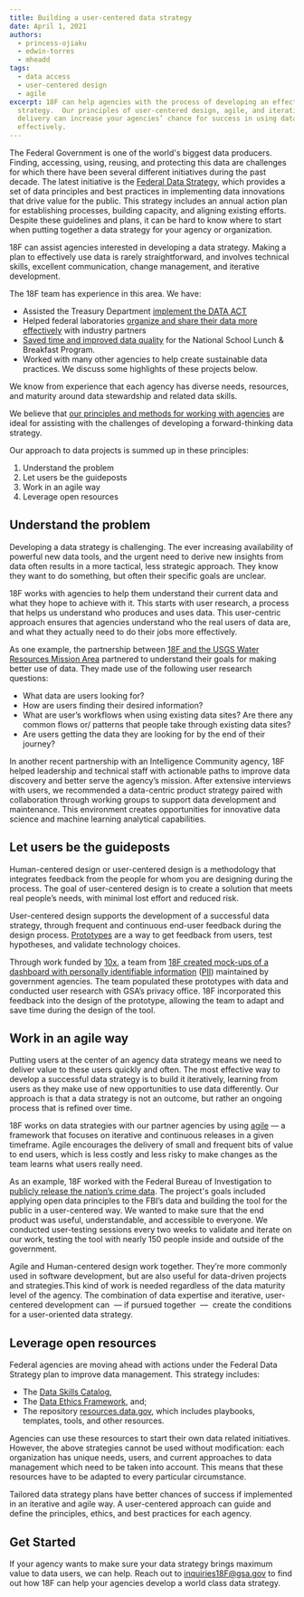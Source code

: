 ```yaml
---
title: Building a user-centered data strategy
date: April 1, 2021
authors:
  - princess-ojiaku
  - edwin-torres
  - mheadd
tags:
  - data access
  - user-centered design
  - agile
excerpt: 18F can help agencies with the process of developing an effective data
  strategy.  Our principles of user-centered design, agile, and iterative
  delivery can increase your agencies’ chance for success in using data more
  effectively.
---
```

The Federal Government is one of the world's biggest data producers. Finding, accessing, using, reusing, and protecting this data are challenges for which there have been several different initiatives during the past decade. The latest initiative is the [Federal Data Strategy](https://strategy.data.gov/), which provides a set of data principles and best practices in implementing data innovations that drive value for the public. This strategy includes an annual action plan for establishing processes, building capacity, and aligning existing efforts. Despite these guidelines and plans, it can be hard to know where to start when putting together a data strategy for your agency or organization.

18F can assist agencies interested in developing a data strategy. Making a plan to effectively use data is rarely straightforward, and involves technical skills, excellent communication, change management, and iterative development.

The 18F team has experience in this area. We have: 

* Assisted the Treasury Department [implement the DATA ACT](https://18f.gsa.gov/2016/06/14/prototype-early-prototype-often-lesson-from-the-data-act/)
* Helped federal laboratories [organize and share their data more effectively](https://18f.gsa.gov/2017/10/05/18f-and-federal-laboratories-work-together-to-bring-better-data-to-businesses/) with industry partners
* [Saved time and improved data quality](https://18f.gsa.gov/2020/04/23/saving-time-and-improving-data-quality-for-the-national-school-lunch-breakfast-program/) for the National School Lunch & Breakfast Program.
* Worked with many other agencies to help create sustainable data practices. We discuss some highlights of these projects below.

We know from experience that each agency has diverse needs, resources, and maturity around data stewardship and related data skills. 

We believe that [our principles and methods for working with agencies](https://18f.gsa.gov/partnership-principles/) are ideal for assisting with the challenges of developing a forward-thinking data strategy.

Our approach to data projects is summed up in these principles: 

1. Understand the problem
2. Let users be the guideposts 
3. Work in an agile way
4. Leverage open resources

## Understand the problem

Developing a data strategy is challenging. The ever increasing availability of powerful new data tools, and the urgent need to derive new insights from data often results in a more tactical, less strategic approach. They know they want to do something, but often their specific goals are unclear.

18F works with agencies to help them understand their current data and what they hope to achieve with it. This starts with user research, a process that helps us understand who produces and uses data. This user-centric approach ensures that agencies understand who the real users of data are, and what they actually need to do their jobs more effectively.  

As one example, the partnership between [18F and the USGS Water Resources Mission Area](https://18f.gsa.gov/2020/08/06/doing-user-research-to-design-the-next-gen-wdfn/) partnered to understand their goals for making better use of data. They made use of the following user research questions: 

* What data are users looking for?
* How are users finding their desired information?
* What are user’s workflows when using existing data sites? Are there any common flows or/ patterns that people take through existing data sites?
* Are users getting the data they are looking for by the end of their journey?

In another recent partnership with an Intelligence Community agency, 18F helped leadership and technical staff with actionable paths to improve data discovery and better serve the agency’s mission. After extensive interviews with users, we recommended a data-centric product strategy paired with collaboration through working groups to support data development and maintenance. This environment creates opportunities for innovative data science and machine learning analytical capabilities.

## Let users be the guideposts

Human-centered design or user-centered design is a methodology that integrates feedback from the people for whom you are designing during the process. The goal of user-centered design is to create a solution that meets real people’s needs, with minimal lost effort and reduced risk.

User-centered design supports the development of a successful data strategy, through frequent and continuous end-user feedback during the design process. [Prototypes](https://methods.18f.gov/make/prototyping/) are a way to get feedback from users, test hypotheses, and validate technology choices.

Through work funded by [10x](https://10x.gsa.gov/), a team from [18F created mock-ups of a dashboard with personally identifiable information](https://18f.gsa.gov/2020/12/15/a-dashboard-for-privacy-offices/) ([PII](https://ux-guide.18f.gov/research/privacy/#personally-identifiable-information-pii)) maintained by government agencies. The team populated these prototypes with data and conducted user research with GSA’s privacy office. 18F incorporated this feedback into the design of the prototype, allowing the team to adapt and save time during the design of the tool. 

## Work in an agile way

Putting users at the center of an agency data strategy means we need to deliver value to these users quickly and often. The most effective way to develop a successful data strategy is to build it iteratively, learning from users as they make use of new opportunities to use data differently. Our approach is that a data strategy is not an outcome, but rather an ongoing process that is refined over time.

18F works on data strategies with our partner agencies by using [agile](https://agile.18f.gov/agile-is-something-you-are/) — a framework that focuses on iterative and continuous releases in a given timeframe. Agile encourages the delivery of small and frequent bits of value to end users, which is less costly and less risky to make changes as the team learns what users really need.

As an example, 18F worked with the Federal Bureau of Investigation to [publicly release the nation’s crime data](https://18f.gsa.gov/2017/09/07/opening-the-nations-crime-data/). The project's goals included applying open data principles to the FBI’s data and building the tool for the public in a user-centered way. We wanted to make sure that the end product was useful, understandable, and accessible to everyone. We conducted user-testing sessions every two weeks to validate and iterate on our work, testing the tool with nearly 150 people inside and outside of the government.

Agile and Human-centered design work together. They’re more commonly used in software development, but are also useful for data-driven projects and strategies.This kind of work is needed regardless of the data maturity level of the agency. The combination of data expertise and iterative, user-centered development can  — if pursued together  —  create the conditions for a user-oriented data strategy.

## Leverage open resources

Federal agencies are moving ahead with actions under the Federal Data Strategy plan to improve data management. This strategy includes:

* The [Data Skills Catalog](https://resources.data.gov/assets/documents/fds-data-skills-catalog.pdf), 
* The [Data Ethics Framework](https://resources.data.gov/assets/documents/fds-data-ethics-framework.pdf), and;
* The repository [resources.data.gov,](https://resources.data.gov/) which includes playbooks, templates, tools, and other resources. 

Agencies can use these resources to start their own data related initiatives. However, the above strategies cannot be used without modification: each organization has unique needs, users, and current approaches to data management which need to be taken into account. This means that these resources have to be adapted to every particular circumstance.

Tailored data strategy plans have better chances of success if implemented in an iterative and agile way. A user-centered approach can guide and define the principles, ethics, and best practices for each agency.

## Get Started

If your agency wants to make sure your data strategy brings maximum value to data users, we can help. Reach out to [inquiries18F@gsa.gov](mailto:inquiries18F@gsa.gov) to find out how 18F can help your agencies develop a world class data strategy.
